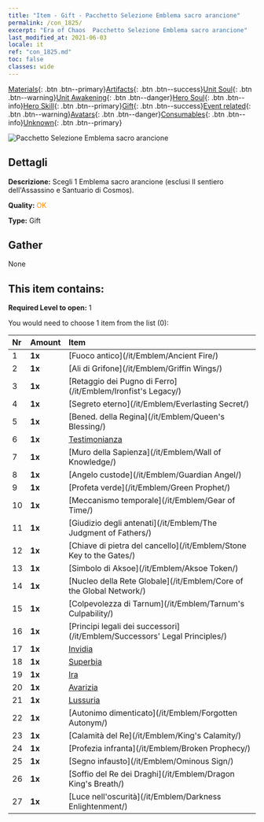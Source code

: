 ```yaml
---
title: "Item - Gift - Pacchetto Selezione Emblema sacro arancione"
permalink: /con_1825/
excerpt: "Era of Chaos  Pacchetto Selezione Emblema sacro arancione"
last_modified_at: 2021-06-03
locale: it
ref: "con_1825.md"
toc: false
classes: wide
---
```

 [Materials](/ItemsIT/){: .btn .btn--primary}[Artifacts](/ItemsIT/Artifacts/){: .btn .btn--success}[Unit Soul](/ItemsIT/UnitSoul/){: .btn .btn--warning}[Unit Awakening](/ItemsIT/UnitAwakening/){: .btn .btn--danger}[Hero Soul](/ItemsIT/HeroSoul/){: .btn .btn--info}[Hero Skill](/ItemsIT/HeroSkill/){: .btn .btn--primary}[Gift](/ItemsIT/Gift/){: .btn .btn--success}[Event related](/ItemsIT/Events/){: .btn .btn--warning}[Avatars](/ItemsIT/Avatars/){: .btn .btn--danger}[Consumables](/ItemsIT/Consumables/){: .btn .btn--info}[Unknown](/ItemsIT/Unknown/){: .btn .btn--primary}

 ![Pacchetto Selezione Emblema sacro arancione](/images/t/i_907416.png)

## Dettagli
 **Descrizione:** Scegli 1 Emblema sacro arancione (esclusi Il sentiero dell'Assassino e Santuario di Cosmos).

 **Quality:** <span style="color: #FF8C00">OK</span>

 **Type:** Gift

## Gather

  None

## This item contains:

 **Required Level to open:** 1

 You would need to choose 1 item from the list (0):

  | Nr | Amount |     Item    |
  |:---|:-------|:------------|
  | 1 |  **1x** | [Fuoco antico](/it/Emblem/Ancient Fire/) |  | 
  | 2 |  **1x** | [Ali di Grifone](/it/Emblem/Griffin Wings/) |  | 
  | 3 |  **1x** | [Retaggio dei Pugno di Ferro](/it/Emblem/Ironfist's Legacy/) |  | 
  | 4 |  **1x** | [Segreto eterno](/it/Emblem/Everlasting Secret/) |  | 
  | 5 |  **1x** | [Bened. della Regina](/it/Emblem/Queen's Blessing/) |  | 
  | 6 |  **1x** | [Testimonianza](/it/Emblem/Witness/) |  | 
  | 7 |  **1x** | [Muro della Sapienza](/it/Emblem/Wall of Knowledge/) |  | 
  | 8 |  **1x** | [Angelo custode](/it/Emblem/Guardian Angel/) |  | 
  | 9 |  **1x** | [Profeta verde](/it/Emblem/Green Prophet/) |  | 
  | 10 |  **1x** | [Meccanismo temporale](/it/Emblem/Gear of Time/) |  | 
  | 11 |  **1x** | [Giudizio degli antenati](/it/Emblem/The Judgment of Fathers/) |  | 
  | 12 |  **1x** | [Chiave di pietra del cancello](/it/Emblem/Stone Key to the Gates/) |  | 
  | 13 |  **1x** | [Simbolo di Aksoe](/it/Emblem/Aksoe Token/) |  | 
  | 14 |  **1x** | [Nucleo della Rete Globale](/it/Emblem/Core of the Global Network/) |  | 
  | 15 |  **1x** | [Colpevolezza di Tarnum](/it/Emblem/Tarnum's Culpability/) |  | 
  | 16 |  **1x** | [Principi legali dei successori](/it/Emblem/Successors' Legal Principles/) |  | 
  | 17 |  **1x** | [Invidia](/it/Emblem/Jealousy/) |  | 
  | 18 |  **1x** | [Superbia](/it/Emblem/Arrogance/) |  | 
  | 19 |  **1x** | [Ira](/it/Emblem/Anger/) |  | 
  | 20 |  **1x** | [Avarizia](/it/Emblem/Greed/) |  | 
  | 21 |  **1x** | [Lussuria](/it/Emblem/Lust/) |  | 
  | 22 |  **1x** | [Autonimo dimenticato](/it/Emblem/Forgotten Autonym/) |  | 
  | 23 |  **1x** | [Calamità del Re](/it/Emblem/King's Calamity/) |  | 
  | 24 |  **1x** | [Profezia infranta](/it/Emblem/Broken Prophecy/) |  | 
  | 25 |  **1x** | [Segno infausto](/it/Emblem/Ominous Sign/) |  | 
  | 26 |  **1x** | [Soffio del Re dei Draghi](/it/Emblem/Dragon King's Breath/) |  | 
  | 27 |  **1x** | [Luce nell'oscurità](/it/Emblem/Darkness Enlightenment/) |  | 
